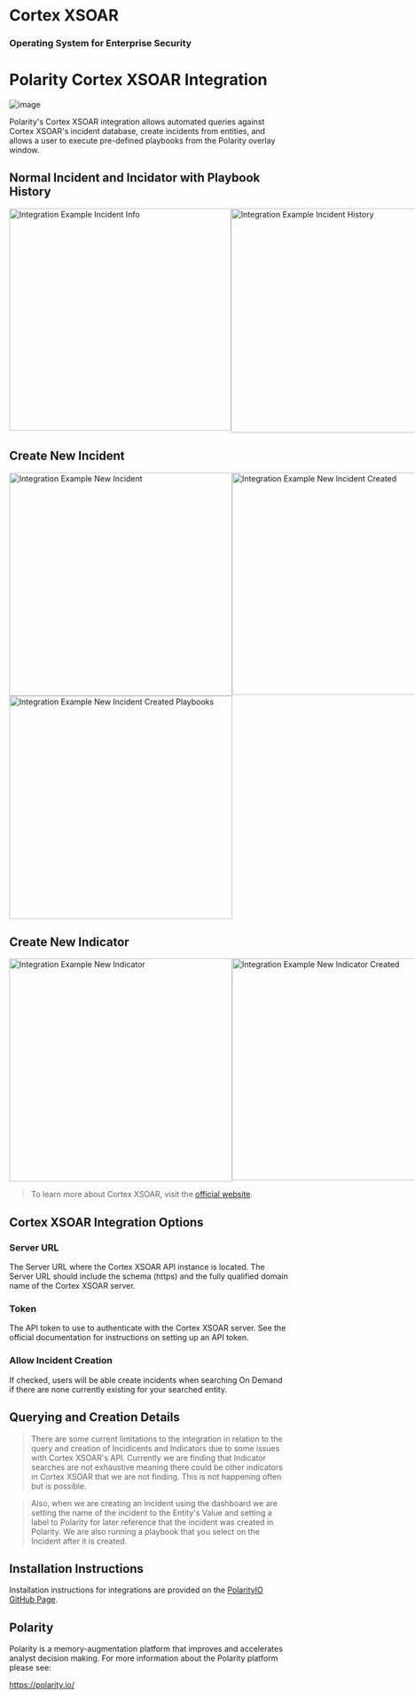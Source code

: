 # Cortex XSOAR
### Operating System for Enterprise Security

# Polarity Cortex XSOAR Integration

![image](https://img.shields.io/badge/status-beta-green.svg)

Polarity's Cortex XSOAR integration allows automated queries against Cortex XSOAR's incident database, create incidents from entities, and allows a user to execute pre-defined playbooks from the Polarity overlay window.

## Normal Incident and Incidator with Playbook History
<div style="display:flex; justify-content:flex-start; align-items:flex-start;">
  <img width="400" alt="Integration Example Incident Info" src="./assets/indicator-creation-2.png">
  <img width="404" alt="Integration Example Incident History" src="./assets/incident-playbook-history.png">
</div>

## Create New Incident
<div style="display:flex; justify-content:flex-start; align-items:flex-start;">
  <img width="402" alt="Integration Example New Incident" src="./assets/incident-creation-1.png">
  <img width="400" alt="Integration Example New Incident Created" src="./assets/incident-creation-2.png">
</div>
<div style="display:flex; justify-content:flex-start; align-items:flex-start;">
  <img width="402" alt="Integration Example New Incident Created Playbooks" src="./assets/incident-creation-3.png">
</div>

## Create New Indicator
<div style="display:flex; justify-content:flex-start; align-items:flex-start;">
  <img width="402" alt="Integration Example New Indicator" src="./assets/indicator-creation-1.png">
  <img width="400" alt="Integration Example New Indicator Created" src="./assets/indicator-creation-2.png">
</div>

> To learn more about Cortex XSOAR, visit the [official website](https://register.paloaltonetworks.com/introducingcortexxsoar).


## Cortex XSOAR Integration Options

### Server URL

The Server URL where the Cortex XSOAR API instance is located.  The Server URL should include the schema (https) and the fully qualified domain name of the Cortex XSOAR server.

### Token

The API token to use to authenticate with the Cortex XSOAR server.  See the official documentation for instructions on setting up an API token.

### Allow Incident Creation

If checked, users will be able create incidents when searching On Demand if there are none currently existing for your searched entity.

## Querying and Creation Details

> There are some current limitations to the integration in relation to the query and creation of Incidicents and Indicators due to some issues with Cortex XSOAR's API.  Currently we are finding that Indicator searches are not exhaustive meaning there could be other indicators in Cortex XSOAR that we are not finding. This is not happening often but is possible.

> Also, when we are creating an Incident using the dashboard we are setting the name of the incident to the Entity's Value and setting a label to Polarity for later reference that the incident was created in Polarity.  We are also running a playbook that you select on the Incident after it is created.

## Installation Instructions

Installation instructions for integrations are provided on the [PolarityIO GitHub Page](https://polarityio.github.io/).


## Polarity

Polarity is a memory-augmentation platform that improves and accelerates analyst decision making.  For more information about the Polarity platform please see:

https://polarity.io/
